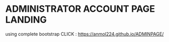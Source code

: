 # ADMINISTRATOR ACCOUNT PAGE LANDING
using complete bootstrap
CLICK : https://anmol224.github.io/ADMINPAGE/
